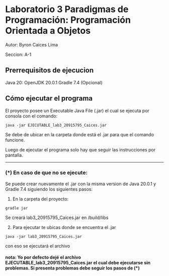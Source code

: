 # Laboratorio 3 Paradigmas de Programación: Programación Orientada a Objetos

Autor: Byron Caices Lima

Seccion: A-1

## Prerrequisitos de ejecucion

Java 20: OpenJDK 20.0.1 
Gradle 7.4 (Opcional)

## Cómo ejecutar el programa

El proyecto posee un Executable Java File (.jar) el cual se ejecuta por consola con el comando:
```
java -jar EJECUTABLE_lab3_20915795_Caices.jar
```

Se debe de ubicar en la carpeta donde está el .jar para que el comando funcione.

Luego de ejecutar el programa solo hay que seguir las instrucciones por pantalla.

--------------------------------------------------------------------------------

### (*) En caso de que no se ejecute: 
Se puede crear nuevamente el .jar con la misma version de Java 20.0.1 y Gradle 7.4 siguiendo los siguientes pasos:

1. En la carpeta del proyecto:

```
gradle jar
```

Se creará lab3_20915795_Caices.jar en /build/libs

2. Para ejecutar te ubicas donde se encuentra el .jar

```
java -jar lab3_20915795_Caices.jar
```
con eso se ejecutará el archivo

#### nota: Yo por defecto dejé el archivo EJECUTABLE_lab3_20915795_Caices.jar el cual debe ejecutarse sin problemas. Si presenta problemas debe seguir los pasos de (*)


